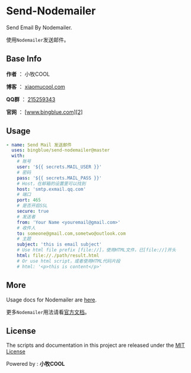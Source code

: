 # Send-Nodemailer

Send Email By Nodemailer.

使用`Nodemailer`发送邮件。

## Base Info

**作者** ： 小牧COOL

**博客** ： [xiaomucool.com][4]

**QQ群** ： [215259343][1]

**官网** ： [www.bingblue.com][2]

## Usage
```yml
- name: Send Mail 发送邮件
  uses: bingblue/send-nodemailer@master
  with:
    # 账号
    user: '${{ secrets.MAIL_USER }}'
    # 密码
    pass: '${{ secrets.MAIL_PASS }}'
    # Host，在邮箱的设置里可以找到
    host: 'smtp.exmail.qq.com'
    # 端口
    port: 465
    # 是否开启SSL
    secure: true
    # 发送者
    from: 'Your Name <youremail@gmail.com>'
    # 收件人
    to: someone@gmail.com,sometwo@outlook.com
    # 主题
    subject: 'this is email subject'
    # Use html file prefix [file://]，使用HTML文件，已[file://]开头
    html: file://./path/result.html
    # Or use html script，或者使用HTML代码片段
    # html: '<p>this is content</p>'
```

## More

Usage docs for Nodemailer are [here][5].

更多`Nodemailer`用法请看[官方文档][5]。

## License

The scripts and documentation in this project are released under the [MIT License][3]

Powered by : **小牧COOL**

[1]:https://jq.qq.com/?_wv=1027&k=5tyQDAd
[2]:https://www.bingblue.com
[3]:https://github.com/bingblue/send-nodemailer/blob/master/LICENSE
[4]:https://xiaomucool.com
[5]:https://nodemailer.com/usage/
